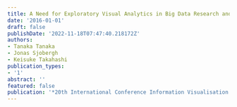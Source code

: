 ```yaml
---
title: A Need for Exploratory Visual Analytics in Big Data Research and for Open Science
date: '2016-01-01'
draft: false
publishDate: '2022-11-18T07:47:40.218172Z'
authors:
- Tanaka Tanaka
- Jonas Sjobergh
- Keisuke Takahashi
publication_types:
- '1'
abstract: ''
featured: false
publication: '*20th International Conference Information Visualisation (IV)*'
---
```


